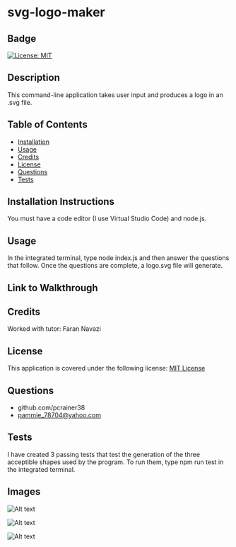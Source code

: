 
  # svg-logo-maker

  ## Badge
  [![License: MIT](https://img.shields.io/badge/License-MIT-yellow.svg)](https://opensource.org/licenses/MIT)

  ## Description 
  
  This command-line application takes user input and produces a logo in an .svg file.

  ## Table of Contents 
  - [Installation](#installation) 
  - [Usage](#usage) 
  - [Credits](#credits) 
  - [License](#license) 
  - [Questions](#questions)
  - [Tests](#tests)

  ## Installation Instructions 
  
  You must have a code editor (I use Virtual Studio Code) and node.js. 

  ## Usage 
 
  In the integrated terminal, type node index.js and then answer the questions that follow. Once the questions are complete, a logo.svg file will generate.

  ## Link to Walkthrough

  

  ## Credits   
 
  Worked with tutor: Faran Navazi
  
  ## License 
 
  This application is covered under the following license:
    [MIT License](https://opensource.org/licenses/)
  
  ## Questions
  
  - github.com/pcrainer38
  - pammie_78704@yahoo.com
  
  ## Tests 
  
   I have created 3 passing tests that test the generation of the three acceptible shapes used by the program.  To run them, type npm run test in the integrated terminal.

  ## Images

  ![Alt text](<images/Screenshot Circle.png>)

  ![Alt text](<images/Screenshot square.png>)

  ![Alt text](<images/Screenshot Triangle.png>)